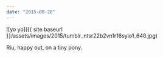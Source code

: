 ```yaml
---
date: "2015-08-28"
---
```


![yo yo]({{ site.baseurl }}/assets/images/2015/tumblr_ntsr22b2vn1r16syio1_640.jpg)

Riu, happy out, on a tiny pony.
